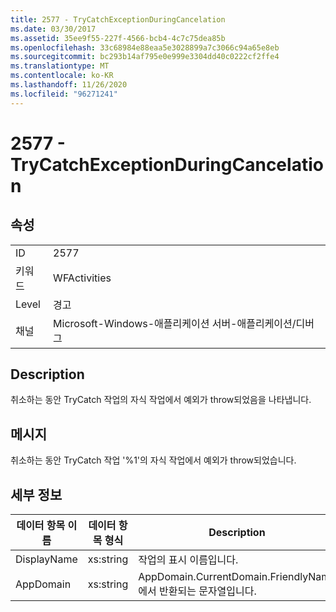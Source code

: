 ```yaml
---
title: 2577 - TryCatchExceptionDuringCancelation
ms.date: 03/30/2017
ms.assetid: 35ee9f55-227f-4566-bcb4-4c7c75dea85b
ms.openlocfilehash: 33c68984e88eaa5e3028899a7c3066c94a65e8eb
ms.sourcegitcommit: bc293b14af795e0e999e3304dd40c0222cf2ffe4
ms.translationtype: MT
ms.contentlocale: ko-KR
ms.lasthandoff: 11/26/2020
ms.locfileid: "96271241"
---
```

# <a name="2577---trycatchexceptionduringcancelation"></a>2577 - TryCatchExceptionDuringCancelation

## <a name="properties"></a>속성  
  
|||  
|-|-|  
|ID|2577|  
|키워드|WFActivities|  
|Level|경고|  
|채널|Microsoft-Windows-애플리케이션 서버-애플리케이션/디버그|  
  
## <a name="description"></a>Description  

 취소하는 동안 TryCatch 작업의 자식 작업에서 예외가 throw되었음을 나타냅니다.  
  
## <a name="message"></a>메시지  

 취소하는 동안 TryCatch 작업 '%1'의 자식 작업에서 예외가 throw되었습니다.  
  
## <a name="details"></a>세부 정보  
  
|데이터 항목 이름|데이터 항목 형식|Description|  
|--------------------|--------------------|-----------------|  
|DisplayName|xs:string|작업의 표시 이름입니다.|  
|AppDomain|xs:string|AppDomain.CurrentDomain.FriendlyName에서 반환되는 문자열입니다.|
